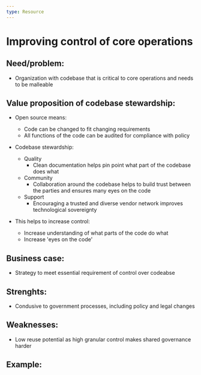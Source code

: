 ```yaml
---
type: Resource
---
```


# Improving control of core operations

## Need/problem: 

* Organization with codebase that is critical to core operations and needs to be malleable 

## Value proposition of codebase stewardship: 

* Open source means:
  * Code can be changed to fit changing requirements
  * All functions of the code can be audited for compliance with policy

* Codebase stewardship:
  * Quality
    * Clean documentation helps pin point what part of the codebase does what
  * Community
    * Collaboration around the codebase helps to build trust between the parties and ensures many eyes on the code
  * Support
    * Encouraging a trusted and diverse vendor network improves technological sovereignty 

* This helps to increase control:
  * Increase understanding of what parts of the code do what
  * Increase 'eyes on the code'

## Business case: 

* Strategy to meet essential requirement of control over codeabse

## Strenghts:

* Condusive to government processes, including policy and legal changes 

## Weaknesses:

* Low reuse potential as high granular control makes shared governance harder

## Example: